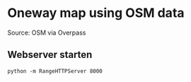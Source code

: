Oneway map using OSM data
=========================

Source: OSM via Overpass


## Webserver starten

```
python -m RangeHTTPServer 8000
```